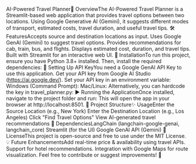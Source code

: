 AI-Powered Travel Planner🚀 OverviewThe AI-Powered Travel Planner is a Streamlit-based web application that provides travel options between two locations. Using Google Generative AI (Gemini), it suggests different modes of transport, estimated costs, travel duration, and useful travel tips.
🛠 FeaturesAccepts source and destination locations as input.
Uses Google GenAI (Gemini) to suggest travel options.
Provides recommendations for cab, train, bus, and flights.
Displays estimated cost, duration, and travel tips.
Built with Streamlit for an interactive web UI.
📌 InstallationTo run this project, ensure you have Python 3.8+ installed. Then, install the required dependencies:
🔑 Setting Up API KeyYou need a Google GenAI API Key to use this application.
Get your API key from Google AI Studio (https://ai.google.dev/).
Set your API key in an environment variable:
Windows (Command Prompt):
Mac/Linux:
Alternatively, you can hardcode the key in travel_planner.py:
▶️ Running the ApplicationOnce installed, navigate to the project folder and run:
This will open the app in your browser at http://localhost:8501.
📂 Project Structure✨ UsageEnter the Source Location (e.g., New York)
Enter the Destination Location (e.g., Los Angeles)
Click "Find Travel Options"
View AI-generated travel recommendations
📌 DependenciesLangChain (langchain-google-genai, langchain_core)
Streamlit (for the UI)
Google GenAI API (Gemini)
📜 LicenseThis project is open-source and free to use under the MIT License.
💡 Future EnhancementsAdd real-time price & availability using travel APIs.
Support for hotel recommendations.
Integration with Google Maps for route visualization.
Feel free to contribute or suggest improvements! 🚀

